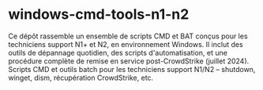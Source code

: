 # windows-cmd-tools-n1-n2
Ce dépôt rassemble un ensemble de scripts CMD et BAT conçus pour les techniciens support N1+ et N2, en environnement Windows. Il inclut des outils de dépannage quotidien, des scripts d'automatisation, et une procédure complète de remise en service post-CrowdStrike (juillet 2024).
Scripts CMD et outils batch pour les techniciens support N1/N2 – shutdown, winget, dism, récupération CrowdStrike, etc.
